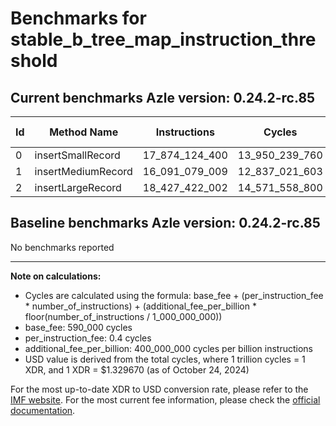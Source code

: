 # Benchmarks for stable_b_tree_map_instruction_threshold

## Current benchmarks Azle version: 0.24.2-rc.85

| Id  | Method Name        | Instructions   | Cycles         | USD           | USD/Million Calls |
| --- | ------------------ | -------------- | -------------- | ------------- | ----------------- |
| 0   | insertSmallRecord  | 17_874_124_400 | 13_950_239_760 | $0.0185492153 | $18_549.21        |
| 1   | insertMediumRecord | 16_091_079_009 | 12_837_021_603 | $0.0170690025 | $17_069.00        |
| 2   | insertLargeRecord  | 18_427_422_002 | 14_571_558_800 | $0.0193753646 | $19_375.36        |

## Baseline benchmarks Azle version: 0.24.2-rc.85

No benchmarks reported

---

**Note on calculations:**

-   Cycles are calculated using the formula: base_fee + (per_instruction_fee \* number_of_instructions) + (additional_fee_per_billion \* floor(number_of_instructions / 1_000_000_000))
-   base_fee: 590_000 cycles
-   per_instruction_fee: 0.4 cycles
-   additional_fee_per_billion: 400_000_000 cycles per billion instructions
-   USD value is derived from the total cycles, where 1 trillion cycles = 1 XDR, and 1 XDR = $1.329670 (as of October 24, 2024)

For the most up-to-date XDR to USD conversion rate, please refer to the [IMF website](https://www.imf.org/external/np/fin/data/rms_sdrv.aspx).
For the most current fee information, please check the [official documentation](https://internetcomputer.org/docs/current/developer-docs/gas-cost#execution).
